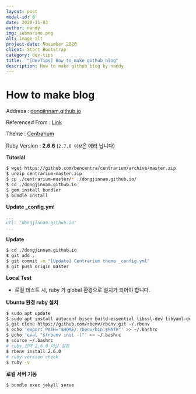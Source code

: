 ```yaml
---
layout: post
modal-id: 6
date: 2020-11-03
author: nandy
img: submarine.png
alt: image-alt
project-date: November 2020
client: Start Bootstrap
category: dev-tips
title:  "[DevTips] How to make github blog"
description: How to make github blog by nandy
---
```

# How to make blog

Address : [dongjinnam.github.io](https://dongjinnam.github.io)

Referenced From : [Link](https://zoomkoding.github.io/gitblog/2019/08/15/git-blog-1.html)

Theme : [Centrarium](http://jekyllthemes.org/themes/centrarium/)

Ruby Version : **2.6.6** (`2.7.0 이상`은 에러 납니다)

**Tutorial**

```sh
$ wget https://github.com/bencentra/centrarium/archive/master.zip
$ unzip centrarium-master.zip
$ cp ./centrarium-master/* ./dongjinnam.github.io/
$ cd ./dongjinnam.github.io
$ gem install bundler
$ bundle install
```

**Update _config.yml**

```yml
...
url: "dongjinnam.github.io"
...
```

**Update**

```sh
$ cd ./dongjinnam.github.io
$ git add .
$ git commit -m "[Update] Centrarium theme _config.yml"
$ git push origin master
```

**Local Test**

* 로컬 테스트 시, ruby 가 global 환경으로 설치가 되어야 합니다.

**Ubuntu 환경 ruby 설치**

```sh
$ sudo apt update
$ sudo apt install autoconf bison build-essential libssl-dev libyaml-dev libreadline6-dev zlib1g-dev libncurses5-dev libffi-dev libgdbm5 libgdbm-dev
$ git clone https://github.com/rbenv/rbenv.git ~/.rbenv
$ echo 'export PATH="$HOME/.rbenv/bin:$PATH"' >> ~/.bashrc
$ echo 'eval "$(rbenv init -)"' >> ~/.bashrc
$ source ~/.bashrc
# ruby 전역 2.6.0 이상 설정
$ rbenv install 2.6.0
# ruby version check
$ ruby -v 
```

**로컬 서버 기동**

```sh
$ bundle exec jekyll serve
```

